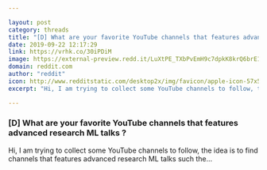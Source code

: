```yaml
---

layout: post
category: threads
title: "[D] What are your favorite YouTube channels that features advanced research ML talks ?"
date: 2019-09-22 12:17:29
link: https://vrhk.co/30iPDiM
image: https://external-preview.redd.it/LuXtPE_TXbPvEmH9c7dpkK8krQ6brE1PkmzralhRQNM.jpg?width=900&height=471.204188482&auto=webp&s=072818234200d588959f53563cad873197524cae
domain: reddit.com
author: "reddit"
icon: http://www.redditstatic.com/desktop2x/img/favicon/apple-icon-57x57.png
excerpt: "Hi, I am trying to collect some YouTube channels to follow, the idea is to find channels that features advanced research ML talks such the..."

---
```


### [D] What are your favorite YouTube channels that features advanced research ML talks ?

Hi, I am trying to collect some YouTube channels to follow, the idea is to find channels that features advanced research ML talks such the...